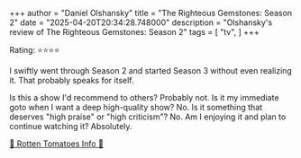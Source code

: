 +++
author = "Daniel Olshansky"
title = "The Righteous Gemstones: Season 2"
date = "2025-04-20T20:34:28.748000"
description = "Olshansky's review of The Righteous Gemstones: Season 2"
tags = [
    "tv",
]
+++

Rating: ⭐⭐⭐⭐

I swiftly went through Season 2 and started Season 3 without even realizing it. That probably speaks for itself.

Is this a show I'd recommend to others? Probably not.
Is it my immediate goto when I want a deep high-quality show? No.
Is it something that deserves "high praise" or "high criticism"? No.
Am I enjoying it and plan to continue watching it? Absolutely.

[🍅 Rotten Tomatoes Info 🍅](https://www.rottentomatoes.com/tv/the_righteous_gemstones/s02)
